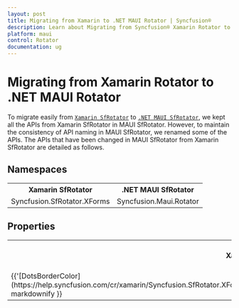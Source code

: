 ```yaml
---
layout: post
title: Migrating from Xamarin to .NET MAUI Rotator | Syncfusion® 
description: Learn about Migrating from Syncfusion® Xamarin Rotator to Syncfusion® .NET MAUI Rotator control and more.
platform: maui
control: Rotator
documentation: ug
---  
```


# Migrating from Xamarin Rotator to .NET MAUI Rotator

To migrate easily from [`Xamarin SfRotator`](https://help.syncfusion.com/cr/xamarin/Syncfusion.SfRotator.XForms.SfRotator.html) to [`.NET MAUI SfRotator`](https://help.syncfusion.com/cr/maui/Syncfusion.Maui.Rotator.SfRotator.html?tabs=tabid-1), we kept all the APIs from Xamarin SfRotator in MAUI SfRotator. However, to maintain the consistency of API naming in MAUI SfRotator, we renamed some of the APIs. The APIs that have been changed in MAUI SfRotator from Xamarin SfRotator are detailed as follows.

## Namespaces 

<table>
<tr>
<th>Xamarin SfRotator</th>
<th>.NET MAUI SfRotator</th></tr>
<tr>
<td>Syncfusion.SfRotator.XForms</td>
<td>Syncfusion.Maui.Rotator</td></tr>
</table>

## Properties

<table> 
<tr>
<th>Xamarin SfRotator</th>
<th>.NET MAUI SfRotator</th>
<th>Description</th></tr>
<tr>
<td>{{'[DotsBorderColor](https://help.syncfusion.com/cr/xamarin/Syncfusion.SfRotator.XForms.SfRotator.html#Syncfusion_SfRotator_XForms_SfRotator_DotsBorderColor)'| markdownify }}</td>
<td>DotsStroke</td>
<td>Gets or sets the value of DotsStroke.
</td></tr>
</table>